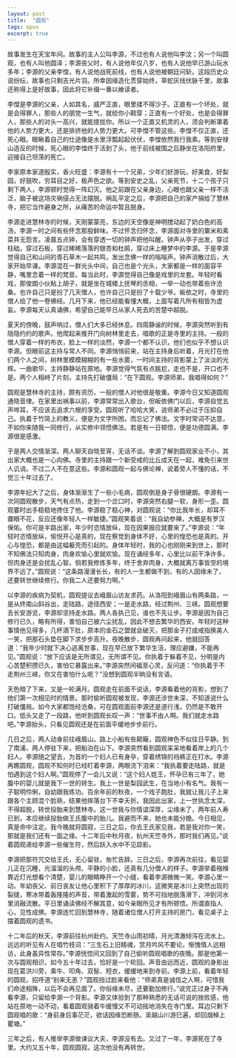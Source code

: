 ```yaml
---
layout: post
title:  "圆观"
tags: opus
excerpt: true
---
```


故事发生在天宝年间。故事的主人公叫李源，不过也有人说他叫李汶；另一个叫圆观，也有人叫他圆泽；李源丧父时，有人说他年仅八岁，也有人说他早已游山玩水多年；李源的父亲李憆，有人说他战死前线，也有人说他被朝廷问斩。这段历史众说纷纭，故事也只剩吉光片羽。所幸因缘造化贯穿始终，草蛇灰线伏脉千里，故事还称得上是好故事，因此将它补缀一番以飨读者。

李憆是李源的父亲，人如其名，威严正直，眼里揉不得沙子。正直有一个坏处，就是会得罪人，那些人的朋党一生气，就给你小鞋穿；正直有一个好处，也是会得罪人，那些人的对头一高兴，就能提拔你。所以一个正直又机灵的人，须会判断罩着他的人势力更大，还是排挤他的人势力更大。可李憆不管这些。李憆不仅正直，还死心眼。眼瞅着自己的仕途像是水里浮瓢起起伏伏，李憆依然我行我素。等到安禄山造反的时候，死心眼的李憆终于活到了头，他于前线被围之后静坐在洛阳府里，迎接自己坦荡的死亡。

李家原本家道殷实，香火旺盛：李源有十一个兄弟，少年们好游玩，好美食，好梨园，好鼓吹，穷耳目之好，极声色之欲。等到安史之乱，父亲死节，十二个孩子只剩下两人，李源顿时觉得一阵幻灭。他之前跟在父亲身边，心眼也跟父亲一样不活泛，脑子被这场灾祸侵占无法摆脱。祸乱平定之后，李源把自己的家产捐给了慧林寺，把它当作避身之所，从痛苦的命运中暂且脱身。

李源走进慧林寺的时候，天刚蒙蒙亮，东边的天空像是神明搅动起了奶白色的高汤，李源一时之间有些怀念那股鲜味。不过怀念归怀念，李源面对寺里的粟米和素菜并无怨言。凌晨五点钟，会有穿透一切的钟声把他叫醒。钟声从亭子出发，穿过柱础，穿过石板，穿过稀稀落落的银杏和杜鹃，穿过床上睡梦中的李源。于是李源觉得自己和山间的青石草木一起共鸣，发出念佛一样的嗡嗡声。钟声消散过后，大家开始早课。李源混在一群光头中间，自己也是个光头，大家都是一样的面容平静，嘴里念着一样的梵音。每当此时，李源觉得自己像是戏里的龙套。年轻时看戏，那俊朗小伙粘上胡子，就是坐在城楼上抚琴的丞相，一举一动也带着些许沧桑。也许自己只是扮了几天僧人，也许自己只是扮了十载少爷。皈依之时，寺里的僧人给了他一卷佛经。几月下来，他已经能看懂大概，上面写着凡所有相皆为虚妄。李源每天认真诵佛，希望自己能早日从家人死去的苦楚中超脱。

夏天的傍晚，鼓声响过，僧人们大多已经休息。四周静谧的时候，李源突然听到有隐隐约约的歌声。他爬起来推开门向树林里走去，唱歌的正是寺里的主持。一般的僧人穿着一样的布衣，脸上一样的淡然，李源一个都不认识，他们也似乎不想认识李源。但眼前这主持与常人不同。李源悄悄前来，站在主持身后听着，月光打在他们两个人之间，树林里模模糊糊的有一些水雾，一时间主持的背影蒙上了淡淡的光辉。一曲歌毕，主持静静站在原地。李源觉得气氛有点尴尬，走也不是，开口也不是。两个人相峙了片刻，主持先打破僵局：“在下圆观。李源师弟，我唱得如何？”

圆观是慧林寺的主持，颇有资历，一般的僧人对他很是敬重。李源今日又知道圆观通晓音律。在家里出祸事以前，李源常常出入歌台，但皈依佛门以后，李源自觉五声哗耳，不应该去追求六根的享受。圆观听了哈哈大笑，说师弟不必过于压抑自己。执着于竹简上的教义，便是为文字所困，而忘记了佛法。文字时常词不达意，不如你来随我一同修行，从实修中领悟佛法。若是有一日顿悟，便是功德圆满。李源很是感激。

于是两人交情渐深。两人聊天自晓至宵，无话不谈。李源了解到圆观家业不小，其出家大概也是一心向佛。寺里的主持跟一个新受戒的比丘成天在一起，难免引来世人讥诮。不过二人不在意这些。李源和圆观一起与佛论禅，说着旁人不懂的话，不觉三十年过去了。

李源年纪大了之后，身体渐渐生了一些小毛病，圆观倒是身子骨很硬朗。李源有一次同圆观散步，天气有点热，走到一个岔口时，李源突然右腿一软，身形一歪。圆观霎时出手稳稳地搀住了他。李源稳了稳心神，对圆观说：“你比我年长，却耳不聋眼不花，反应还像年轻人一样敏捷。”圆观笑着说：“我自幼参禅，大概是有罗汉保佑。你可是半路出家，年少时恣情放纵，现在因果报应就要来了。”李源说：“年轻时恣情放纵，愉悦开心是真的，现在察觉到身体不好，心里的惶恐也是真的。开心与惶恐，都是由这幅躯壳而引起的。身体年轻时，我的心也刚刚来到世上，那时不知佛法只知肉身，肉身欢愉心里就欢愉。现在诵经多年，心里比以前干净许多，但肉身还是会扰乱心智。倘若我修炼多年，终于舍弃肉身，大概就离万事皆空的境界不远了。”圆观说：“这条路漫漫长长，有的人一生都做不到，有的人因缘未了，还要转世继续修行。你我二人还要努力啊。”

以李源的疾病为契机，圆观提议去峨眉山访友求药。从洛阳到峨眉山有两条路，一是从终南山斜谷出，走陆路，途径西安；一是走水路，经过荆州、三峡。圆观想要去长安游览，李源却坚持走水路。两人各执己见，谁也不先让步。李源是因为自己修行已久，略有所得，害怕自己被六尘扰乱，因此不想去繁华的西安。年轻时这种事情他见得多，几杯酒下肚，原本的金石之盟就会破灭，把那金子打成戒指换美人一笑，把那石头垫在脚下求步步高升。夜晚散步，圆观再问起来，他就回答道：“我年少时就下决心逃离世事，现在早已放下繁华生活，理应避嫌，不能再见。”圆观说：“放下应该是无所谓见，无所谓不见。你执着于躲着不见，分明是内心苦楚积攒已久，害怕它暴露出来。”李源突然间福至心灵，反问道：“你执着于不走荆州三峡，你又在害怕什么呢？”没想到圆观半晌没有言语。

天色暗了下来，又是一轮满月。圆观走在前面不说话，李源看着他的背影，想到了他们第一次相见时的情景。那时偷听圆观被发现，李源还涉世未深，不知道说什么打破僵局。如今大家都饱经沧桑，可在圆观面前李源还是道行浅，仍然是不敢开口。低头又走了一段路，他听到圆观长叹一声：“世事不由人啊。我们就走水路吧。”李源抬头，只看见圆观还是在前面平缓地步步前行。

几日之后，两人动身前往峨眉山。路上小船有些颠簸，圆观神色不似往日平静。到了南浦，两人停驻下来，把船泊在山下。李源突然看到圆观呆呆地看着岸上的几个妇人。李源随之望去，为首的一个妇人已有身孕，穿着绣锦的裆裤正在打水。李源再瞧圆观，圆观不知何时已经盯着李源，两眼流下泪来：“我执着要走陆路，就是怕遇到这个妇人啊。”圆观停了一会儿又说：“这个妇人姓王，怀孕已有三年了，她腹中的婴儿就是我下一世的转生。我上一世是梨园武生，在当地小有名气。我有一子聪明伶俐，自幼跟我练功。百余年前的秋夜，一个戏子跑肚，我就让我儿子上来跟各个主顾混个脸熟，结果他摔落台下不幸夭折。我因此出家，上一世执念太深，不得超脱，转世投胎来到慧林寺。这一世我与你情谊深厚，尘缘未了，两年前人寿已到，本应继续投胎做王氏腹中的胎儿。我避而不来，她也未能分娩。今日相见，真是命中注定。我今晚就将圆寂，三日之后，你去王氏家见我，若是我对你一笑，那就是我们还有一面之缘。十二年后中秋月夜，杭州天竺寺外，那时我们再见。”说着圆观递给李源一些催生符，然后跃入水中不见踪影。

李源把那符咒交给王氏，无心留驻，匆忙告辞。三日之后，李源再次前往，看见婴儿正在沉睡，光溜溜的头颅、平静的小脸，还真有几分僧人的样子。李源举着襁褓靠近灯光想看个清楚，婴儿的眼睛睁开一个小缝，看着李源微微一笑。李源心里一动。年幼丧父、前日丧友让他心里积下了厚厚的冰川，这微笑是冰川上突然出现的裂缝，寒冰带着轰隆隆的声音，带着激起的雪雾，势不可挡地脱落滑下，冲到河水里消融流散。平日里诵读佛经不解其意，如今亲眼所见才有所顿悟。所谓直指人心，见性成佛。李源连忙回到慧林寺，随着诸位僧人打开主持的房门，看见桌子上摆着圆观的遗书。

十二年后的秋天，李源前往杭州赴约。天竺寺山雨初晴，月光清澈倾泻在流水上。远远的听见有人在唱竹枝词：“三生石上旧精魂，赏月吟风不要论。惭愧情人远相访，此身虽异性常存。”李源恍惚间又回到了自己偷听圆观唱歌的夜晚。那是他第一次与圆观相识，如今五十年过去，恰好是一个轮回。声音由远而近，圆观的身影出现在葛洪川旁，乘牛、叩角、双髻、短衣，缓缓地来到寺前。李源上前，看着年轻的圆观，招呼道“别来无恙？”圆观扭过脸来看他：“师弟真是诚信之人啊，可惜我们命途相殊，以后不会再见面了。你俗缘未尽，还要勤加修行。”说完正过身子不再看李源，只留给李源一个背影。李源又体验到了那种熟悉的无话可说的挫败感，他站在原地一动不动，看着圆观骑着牛缓慢又不可动摇地消失在寺门里。耳边只剩下圆观唱的歌：“身前身后事茫茫，欲话因缘恐断肠。吴越山川游巳遍，却回烟棹上瞿塘。”

三年之后，有人推举李源做谏议大夫，李源没有去。又过了一年，李源死在了寺里。大约又五十年，圆观圆寂。这次他没有再转世。
